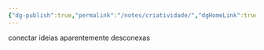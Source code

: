 ```yaml
---
{"dg-publish":true,"permalink":"/notes/criatividade/","dgHomeLink":true,"dgPassFrontmatter":false,"dgShowBacklinks":true,"dgShowLocalGraph":false}
---
```


conectar ideias aparentemente desconexas

